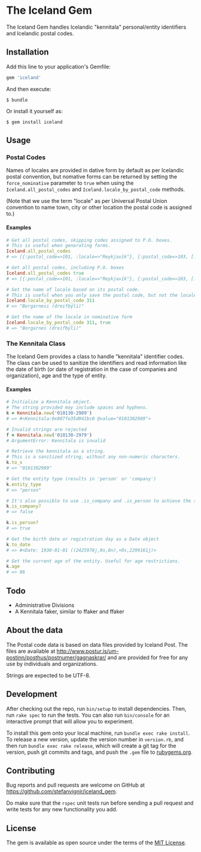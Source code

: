 # The Iceland Gem

The Iceland Gem handles Icelandic "kennitala" personal/entity identifiers and Icelandic postal codes.

## Installation

Add this line to your application's Gemfile:

```ruby
gem 'iceland'
```

And then execute:

    $ bundle

Or install it yourself as:

    $ gem install iceland

## Usage

### Postal Codes

Names of locales are provided in dative form by default as per Icelandic postal convention, but nomative forms can be returned by setting the `force_nominative` parameter to `true` when using the `Iceland.all_postal_codes` and `Iceland.locale_by_postal_code` methods.

(Note that we use the term "locale" as per Universal Postal Union convention to name town, city or other location the postal code is assigned to.)

#### Examples

```ruby
# Get all postal codes, skipping codes assigned to P.O. boxes.
# This is useful when generating forms.
Iceland.all_postal_codes
# => [{:postal_code=>101, :locale=>"Reykjavík"}, {:postal_code=>103, [...]

# Get all postal codes, including P.O. boxes
Iceland.all_postal_codes true
# => [{:postal_code=>101, :locale=>"Reykjavík"}, {:postal_code=>103, [...]

# Get the name of locale based on its postal code.
# This is useful when you only save the postal code, but not the locale in a database.
Iceland.locale_by_postal_code 311
# => "Borgarnesi (dreifbýli)"

# Get the name of the locale in nominative form
Iceland.locale_by_postal_code 311, true
# => "Borgarnes (dreifbýli)"
```

### The Kennitala Class

The Iceland Gem provides a class to handle "kennitala" identifier codes. The class can be used to sanitize the identifiers and read information like the date of birth (or date of registration in the case of companies and organization), age and the type of entity.

#### Examples

```ruby
# Initialize a Kennitala object.
# The string provided may include spaces and hyphens.
k = Kennitala.new('010130-2989')
# => #<Kennitala:0x007fe35d041bc0 @value="0101302989">

# Invalid strings are rejected
f = Kennitala.new('010130-2979')
# ArgumentError: Kennitala is invalid

# Retrieve the kennitala as a string.
# This is a sanitized string, without any non-numeric characters.
k.to_s
# => "0101302989"

# Get the entity type (results in 'person' or 'company')
k.entity_type
# => "person"

# It's also possible to use .is_company and .is_person to achieve the same thing
k.is_company?
# => false

k.is_person?
# => true

# Get the birth date or registration day as a Date object
k.to_date
# => #<Date: 1930-01-01 ((2425978j,0s,0n),+0s,2299161j)>

# Get the current age of the entity. Useful for age restrictions.
k.age
# => 86
```

## Todo

* Administrative Divisions
* A Kennitala faker, similar to ffaker and ffaker

## About the data

The Postal code data is based on data files provided by Iceland Post. The files are available at http://www.postur.is/um-postinn/posthus/postnumer/gagnaskrar/ and are provided for free for any use by individuals and organizations.

Strings are expected to be UTF-8.

## Development

After checking out the repo, run `bin/setup` to install dependencies. Then, run `rake spec` to run the tests. You can also run `bin/console` for an interactive prompt that will allow you to experiment.

To install this gem onto your local machine, run `bundle exec rake install`. To release a new version, update the version number in `version.rb`, and then run `bundle exec rake release`, which will create a git tag for the version, push git commits and tags, and push the `.gem` file to [rubygems.org](https://rubygems.org).

## Contributing

Bug reports and pull requests are welcome on GitHub at https://github.com/stefanvignir/iceland_gem.

Do make sure that the `rspec` unit tests run before sending a pull request and write tests for any new functionality you add.

## License

The gem is available as open source under the terms of the [MIT License](http://opensource.org/licenses/MIT).

